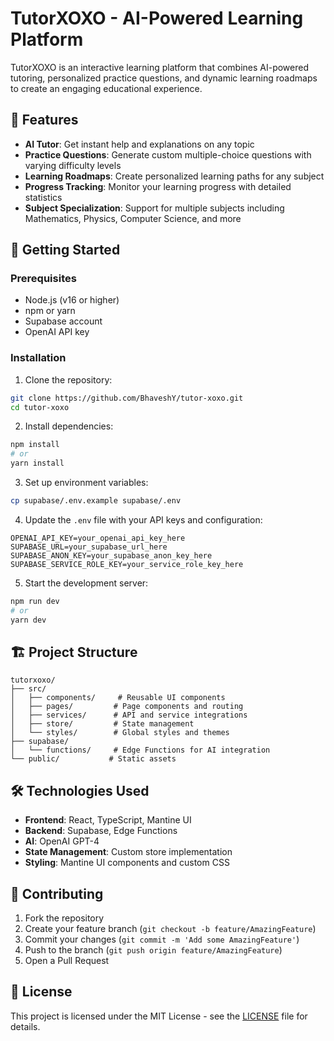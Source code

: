 # TutorXOXO - AI-Powered Learning Platform

TutorXOXO is an interactive learning platform that combines AI-powered tutoring, personalized practice questions, and dynamic learning roadmaps to create an engaging educational experience.

## 🌟 Features

- **AI Tutor**: Get instant help and explanations on any topic
- **Practice Questions**: Generate custom multiple-choice questions with varying difficulty levels
- **Learning Roadmaps**: Create personalized learning paths for any subject
- **Progress Tracking**: Monitor your learning progress with detailed statistics
- **Subject Specialization**: Support for multiple subjects including Mathematics, Physics, Computer Science, and more

## 🚀 Getting Started

### Prerequisites

- Node.js (v16 or higher)
- npm or yarn
- Supabase account
- OpenAI API key

### Installation

1. Clone the repository:
```bash
git clone https://github.com/BhaveshY/tutor-xoxo.git
cd tutor-xoxo
```

2. Install dependencies:
```bash
npm install
# or
yarn install
```

3. Set up environment variables:
```bash
cp supabase/.env.example supabase/.env
```

4. Update the `.env` file with your API keys and configuration:
```env
OPENAI_API_KEY=your_openai_api_key_here
SUPABASE_URL=your_supabase_url_here
SUPABASE_ANON_KEY=your_supabase_anon_key_here
SUPABASE_SERVICE_ROLE_KEY=your_service_role_key_here
```

5. Start the development server:
```bash
npm run dev
# or
yarn dev
```

## 🏗️ Project Structure

```
tutorxoxo/
├── src/
│   ├── components/     # Reusable UI components
│   ├── pages/         # Page components and routing
│   ├── services/      # API and service integrations
│   ├── store/         # State management
│   └── styles/        # Global styles and themes
├── supabase/
│   └── functions/     # Edge Functions for AI integration
└── public/           # Static assets
```

## 🛠️ Technologies Used

- **Frontend**: React, TypeScript, Mantine UI
- **Backend**: Supabase, Edge Functions
- **AI**: OpenAI GPT-4
- **State Management**: Custom store implementation
- **Styling**: Mantine UI components and custom CSS


## 🤝 Contributing

1. Fork the repository
2. Create your feature branch (`git checkout -b feature/AmazingFeature`)
3. Commit your changes (`git commit -m 'Add some AmazingFeature'`)
4. Push to the branch (`git push origin feature/AmazingFeature`)
5. Open a Pull Request

## 📝 License

This project is licensed under the MIT License - see the [LICENSE](LICENSE) file for details.
